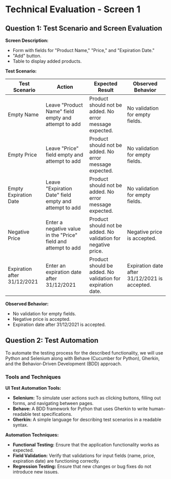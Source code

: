 # Technical Evaluation - Screen 1

## Question 1: Test Scenario and Screen Evaluation

**Screen Description:**
- Form with fields for "Product Name," "Price," and "Expiration Date."
- "Add" button.
- Table to display added products.

**Test Scenario:**

| Test Scenario          | Action                                                      | Expected Result                                   | Observed Behavior                      |
|------------------------|-------------------------------------------------------------|---------------------------------------------------|----------------------------------------|
| Empty Name             | Leave "Product Name" field empty and attempt to add         | Product should not be added. No error message expected. | No validation for empty fields.        |
| Empty Price            | Leave "Price" field empty and attempt to add                | Product should not be added. No error message expected. | No validation for empty fields.        |
| Empty Expiration Date  | Leave "Expiration Date" field empty and attempt to add      | Product should not be added. No error message expected. | No validation for empty fields.        |
| Negative Price         | Enter a negative value in the "Price" field and attempt to add | Product should not be added. No validation for negative price. | Negative price is accepted.           |
| Expiration after 31/12/2021 | Enter an expiration date after 31/12/2021                    | Product should be added. No validation for expiration date. | Expiration date after 31/12/2021 is accepted. |

**Observed Behavior:**
- No validation for empty fields.
- Negative price is accepted.
- Expiration date after 31/12/2021 is accepted.

## Question 2: Test Automation

To automate the testing process for the described functionality, we will use Python and Selenium along with Behave (Cucumber for Python), Gherkin, and the Behavior-Driven Development (BDD) approach.

### Tools and Techniques

**UI Test Automation Tools:**

- **Selenium:** To simulate user actions such as clicking buttons, filling out forms, and navigating between pages.
- **Behave:** A BDD framework for Python that uses Gherkin to write human-readable test specifications.
- **Gherkin:** A simple language for describing test scenarios in a readable syntax.

**Automation Techniques:**

- **Functional Testing:** Ensure that the application functionality works as expected.
- **Field Validation:** Verify that validations for input fields (name, price, expiration date) are functioning correctly.
- **Regression Testing:** Ensure that new changes or bug fixes do not introduce new issues.

